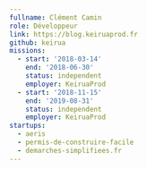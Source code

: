 ```yaml
---
fullname: Clément Camin
role: Développeur
link: https://blog.keiruaprod.fr
github: keirua
missions:
  - start: '2018-03-14'
    end: '2018-06-30'
    status: independent
    employer: KeiruaProd
  - start: '2018-11-15'
    end: '2019-08-31'
    status: independent
    employer: KeiruaProd
startups:
  - aeris
  - permis-de-construire-facile
  - demarches-simplifiees.fr
---
```

